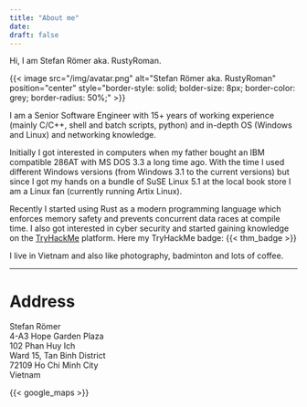 ```yaml
---
title: "About me"
date:
draft: false
---
```


Hi, I am Stefan Römer aka. RustyRoman.

{{< image src="/img/avatar.png" alt="Stefan Römer aka. RustyRoman" position="center" style="border-style: solid; bolder-size: 8px; border-color: grey; border-radius: 50%;" >}}


I am a Senior Software Engineer with 15+ years of working experience (mainly C/C++, shell and batch
scripts, python) and in-depth OS (Windows and Linux) and networking knowledge.

Initially I got interested in computers when my father bought an IBM compatible 286AT with MS DOS 3.3
a long time ago. With the time I used different Windows versions (from Windows 3.1 to the current versions)
but since I got my hands on a bundle of SuSE Linux 5.1 at the local book store I am a Linux fan (currently
running Artix Linux).

Recently I started using Rust as a modern programming language which enforces memory safety and prevents
concurrent data races at compile time. I also got interested in cyber security and started gaining knowledge
on the [TryHackMe](https://www.tryhackme.com) platform. Here my TryHackMe badge: {{< thm_badge >}}

I live in Vietnam and also like photography, badminton and lots of coffee.

---

# Address

Stefan Römer  
4-A3 Hope Garden Plaza  
102 Phan Huy Ich  
Ward 15, Tan Binh District  
72109 Ho Chi Minh City  
Vietnam

{{< google_maps >}}

